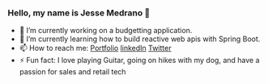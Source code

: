 ### Hello, my name is Jesse Medrano 👋

- 🔭 I’m currently working on a budgetting application.
- 🌱 I’m currently learning how to build reactive web apis with Spring Boot.
- 📫 How to reach me: [Portfolio](www.jtamedrano.com) [linkedIn](https://www.linkedin.com/in/jtamedrano) [Twitter](https://twitter.com/JtamedranoDev)
- ⚡ Fun fact: I love playing Guitar, going on hikes with my dog, and have a passion for sales and retail tech
